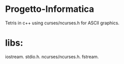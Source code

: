 # Progetto-Informatica
 Tetris in c++ using curses/ncurses.h for ASCII graphics.


# libs:

 iostream.
 stdio.h.
 ncurses/ncurses.h.
 fstream.